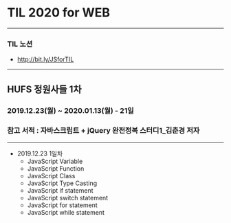 # TIL 2020 for WEB
***
### TIL 노션
- <http://bit.ly/JSforTIL>
***
## HUFS 정원사들 1차
### 2019.12.23(월) ~ 2020.01.13(월) - 21일
### 참고 서적 : 자바스크립트 + jQuery 완전정복 스터디1_김춘경 저자
***
- 2019.12.23 1일차
  - JavaScript Variable
  - JavaScript Function
  - JavaScript Class
  - JavaScript Type Casting
  - JavaScript if statement
  - JavaScript switch statement
  - JavaScript for statement
  - JavaScript while statement
